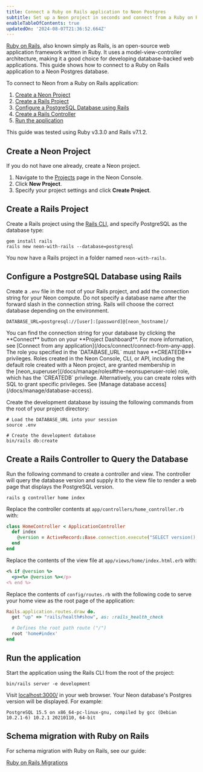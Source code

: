 ```yaml
---
title: Connect a Ruby on Rails application to Neon Postgres
subtitle: Set up a Neon project in seconds and connect from a Ruby on Rails application
enableTableOfContents: true
updatedOn: '2024-08-07T21:36:52.664Z'
---
```


[Ruby on Rails](https://rubyonrails.org/), also known simply as Rails, is an open-source web application framework written in Ruby. It uses a model-view-controller architecture, making it a good choice for developing database-backed web applications. This guide shows how to connect to a Ruby on Rails application to a Neon Postgres database.

To connect to Neon from a Ruby on Rails application:

1. [Create a Neon Project](#create-a-neon-project)
2. [Create a Rails Project](#create-a-rails-project)
3. [Configure a PostgreSQL Database using Rails](#configure-a-postgresql-database-using-rails)
4. [Create a Rails Controller](#create-a-rails-controller-to-query-the-database)
5. [Run the application](#run-the-application)

This guide was tested using Ruby v3.3.0 and Rails v7.1.2.

## Create a Neon Project

If you do not have one already, create a Neon project.

1. Navigate to the [Projects](https://console.neon.tech/app/projects) page in the Neon Console.
2. Click **New Project**.
3. Specify your project settings and click **Create Project**.

## Create a Rails Project

Create a Rails project using the [Rails CLI](https://guides.rubyonrails.org/command_line.html), and specify PostgreSQL as the database type:

```shell
gem install rails
rails new neon-with-rails --database=postgresql
```

You now have a Rails project in a folder named `neon-with-rails`.

## Configure a PostgreSQL Database using Rails

Create a `.env` file in the root of your Rails project, and add the connection string for your Neon compute. Do not specify a database name after the forward slash in the connection string. Rails will choose the correct database depending on the environment.

```shell shouldWrap
DATABASE_URL=postgresql://[user]:[password]@[neon_hostname]/
```

<Admonition type="note">
You can find the connection string for your database by clicking the **Connect** button on your **Project Dashboard**. For more information, see [Connect from any application](/docs/connect/connect-from-any-app).
</Admonition>

<Admonition type="important">
The role you specified in the `DATABASE_URL` must have **CREATEDB** privileges. Roles created in the Neon Console, CLI, or API, including the default role created with a Neon project, are granted membership in the [neon_superuser](/docs/manage/roles#the-neonsuperuser-role) role, which has the `CREATEDB` privilege. Alternatively, you can create roles with SQL to grant specific privileges. See [Manage database access](/docs/manage/database-access).
</Admonition>

Create the development database by issuing the following commands from the root of your project directory:

```shell
# Load the DATABASE_URL into your session
source .env

# Create the development database
bin/rails db:create
```

## Create a Rails Controller to Query the Database

Run the following command to create a controller and view. The controller will query the database version and supply it to the view file to render a web page that displays the PostgreSQL version.

```shell
rails g controller home index
```

Replace the controller contents at `app/controllers/home_controller.rb` with:

```ruby
class HomeController < ApplicationController
  def index
    @version = ActiveRecord::Base.connection.execute("SELECT version();").first['version']
  end
end
```

Replace the contents of the view file at `app/views/home/index.html.erb` with:

```ruby
<% if @version %>
  <p><%= @version %></p>
<% end %>
```

Replace the contents of `config/routes.rb` with the following code to serve your home view as the root page of the application:

```ruby
Rails.application.routes.draw do.
  get "up" => "rails/health#show", as: :rails_health_check

  # Defines the root path route ("/")
  root 'home#index'
end
```

## Run the application

Start the application using the Rails CLI from the root of the project:

```shell
bin/rails server -e development
```

Visit [localhost:3000/](http://localhost:3000/) in your web browser. Your Neon database's Postgres version will be displayed. For example:

```
PostgreSQL 15.5 on x86_64-pc-linux-gnu, compiled by gcc (Debian 10.2.1-6) 10.2.1 20210110, 64-bit
```

## Schema migration with Ruby on Rails

For schema migration with Ruby on Rails, see our guide:

<DetailIconCards>

<a href="/docs/guides/rails-migrations" description="Schema migration with Neon Postgres and Ruby on Rails" icon="app-store" icon="app-store">Ruby on Rails Migrations</a>

</DetailIconCards>

<NeedHelp/>
